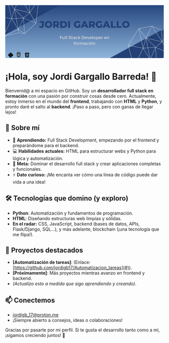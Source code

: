 <div align="center">
  <img src="https://github.com/jordigb17/jordigb17/blob/main/banner.png" alt="Banner de Jordi Gargallo" width="800"/>
</div>

# ¡Hola, soy Jordi Gargallo Barreda! 👋

Bienvenid@ a mi espacio en GitHub. Soy un **desarrollador full stack en formación** con una pasión por construir cosas desde cero. Actualmente, estoy inmerso en el mundo del **frontend**, trabajando con **HTML** y **Python**, y pronto daré el salto al **backend**. ¡Paso a paso, pero con ganas de llegar lejos!

## 🚀 Sobre mí
- 🌱 **Aprendiendo:** Full Stack Development, empezando por el frontend y preparándome para el backend.
- 💻 **Habilidades actuales:** HTML para estructurar webs y Python para lógica y automatización.
- 🎯 **Meta:** Dominar el desarrollo full stack y crear aplicaciones completas y funcionales.
- ⚡ **Dato curioso:** ¡Me encanta ver cómo una línea de código puede dar vida a una idea!

## 🛠️ Tecnologías que domino (y exploro)
- **Python**: Automatización y fundamentos de programación.
- **HTML**: Diseñando estructuras web limpias y sólidas.
- **En el radar:** CSS, JavaScript, backend (bases de datos, APIs, Flask/Django, SQL...), y más adelante, blockchain (¡una tecnología que me flipa!).

## 🌟 Proyectos destacados
- **[Automatización de tareas]**: (Enlace: [https://github.com/jordigb17/Automatizacion_tareas](#)).
- **[Próximamente]**: Más proyectos mientras avanzo en frontend y backend.
- *(Actualizo esto a medida que sigo aprendiendo y creando)*.

## 📫 Conectemos
- jordigb_17@proton.me
- ¡Siempre abierto a consejos, ideas o colaboraciones!


Gracias por pasarte por mi perfil. Si te gusta el desarrollo tanto como a mí, ¡sigamos creciendo juntos! 🚀
